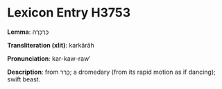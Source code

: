 # Lexicon Entry H3753

**Lemma**: כַּרְכָּרָה

**Transliteration (xlit)**: karkârâh

**Pronunciation**: kar-kaw-raw'

**Description**:
from כָּרַר; a dromedary (from its rapid motion as if dancing); swift beast.
